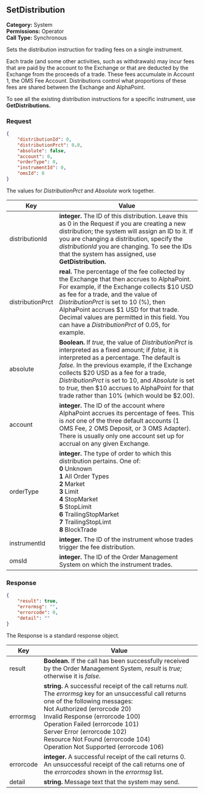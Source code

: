 ## SetDistribution

**Category:** System<br />**Permissions:** Operator<br />**Call Type:** Synchronous

Sets the distribution instruction for trading fees on a single instrument.

Each trade (and some other activities, such as withdrawals) may incur fees that are paid by the account to the Exchange or that are deducted by the Exchange from the proceeds of a trade. These fees accumulate in Account 1, the OMS Fee Account. Distributions control what proportions of these fees are shared between the Exchange and AlphaPoint.

To see all the existing distribution instructions for a specific instrument, use **GetDistributions.** 

### Request

```json
{
    "distributionId": 0,
    "distributionPrct": 0.0,
    "absolute": false,
    "account": 0,
    "orderType": 0,
    "instrumentId": 0,
    "omsId": 0
}
```

The values for *DistributionPrct* and *Absolute* work together.

| Key              | Value                                                        |
| ---------------- | ------------------------------------------------------------ |
| distributionId   | **integer.** The ID of this distribution. Leave this as 0 in the Request if you are creating a new distribution; the system will assign an ID to it. If you are changing a distribution, specify the *distributionId* you are changing. To see the IDs that the system has assigned, use **GetDistribution.** |
| distributionPrct | **real.** The percentage of the fee collected by the Exchange that then accrues to AlphaPoint. For example, if the Exchange collects $10 USD as fee for a trade, and the value of *DistributionPrct* is set to 10 (%), then AlphaPoint accrues $1 USD for that trade. Decimal values are permitted in this field. You can have a *DistributionPrct* of 0.05, for example. |
| absolute         | **Boolean.** If *true,* the value of *DistributionPrct* is interpreted as a fixed amount; if *false,* it is interpreted as a percentage. The default is *false.* In the previous example, if the Exchange collects $20 USD as a fee for a trade, *DistributionPrct* is set to 10, and *Absolute* is set to *true,* then $10 accrues to AlphaPoint for that trade rather than 10% (which would be $2.00). |
| account          | **integer.** The ID of the account where AlphaPoint accrues its percentage of fees. This is *not* one of the three default accounts (1 OMS Fee, 2 OMS Deposit, or 3 OMS Adapter). There is usually only one account set up for accrual on any given Exchange. |
| orderType        | **integer.** The type of order to which this distribution pertains. One of:<br />**0** Unknown<br />**1** All Order Types<br />**2** Market<br />**3** Limit<br />**4** StopMarket<br />**5** StopLimit<br />**6** TrailingStopMarket<br />**7** TrailingStopLimt<br />**8** BlockTrade |
| instrumentId     | **integer.** The ID of the instrument whose trades trigger the fee distribution. |
| omsId            | **integer.** The ID of the Order Management System on which the instrument trades. |

### Response

```json
{
    "result": true,
    "errormsg": "",
    "errorcode": 0,
    "detail": ""
}
```
The Response is a standard response object.

| Key       | Value                                                        |
| --------- | ------------------------------------------------------------ |
| result    | **Boolean.** If the call has been successfully received by the Order Management System, *result* is *true;* otherwise it is *false.* |
| errormsg  | **string.** A successful receipt of the call returns *null.* The *errormsg* key for an unsuccessful call returns one of the following messages:<br />Not Authorized (errorcode 20)<br />Invalid Response (errorcode 100)<br />Operation Failed (errorcode 101)<br />Server Error (errorcode 102)<br />Resource Not Found (errorcode 104)<br />Operation Not Supported (errorcode 106) |
| errorcode | **integer.** A successful receipt of the call returns 0. An unsuccessful receipt of the call returns one of the *errorcodes* shown in the *errormsg* list. |
| detail    | **string.** Message text that the system may send.           |
